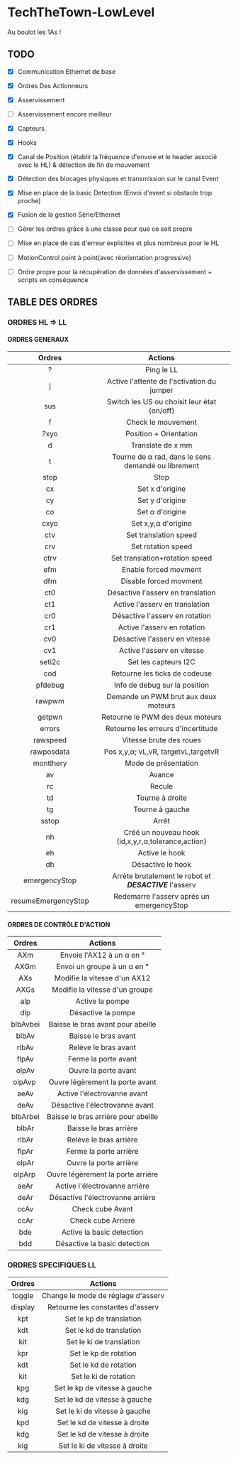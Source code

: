 # TechTheTown-LowLevel
Au boulot les 1As !

## TODO

- [x] Communication Ethernet de base
- [x] Ordres Des Actionneurs
- [x] Asservissement
- [ ] Asservissement encore meilleur
- [x] Capteurs
- [x] Hooks
- [x] Canal de Position (établir la fréquence d'envoie et le header associé avec le HL) & détection de fin de mouvement
- [x] Détection des blocages physiques et transmission sur le canal Event
- [x] Mise en place de la basic Detection (Envoi d'event si obstacle trop proche)
- [x] Fusion de la gestion Série/Ethernet
- [ ] Gérer les ordres grâce à une classe pour que ce soit propre
- [ ] Mise en place de cas d'erreur explicites et plus nombreux pour le HL
- [ ] MotionControl point à point(avec réorientation progressive)
- [ ] Ordre propre pour la récupération de données d'asservissement + scripts en conséquence


## TABLE DES ORDRES
### ORDRES HL ⇒ LL
#### ORDRES GENERAUX

|   Ordres  |                       Actions                      |
|:---------:|:--------------------------------------------------:|
|     ?     |                     Ping le LL                     |
|     j     |       Active l'attente de l'activation du jumper   |
|    sus    |    Switch les US ou choisit leur état (on/off)     |
|     f     |                 Check le mouvement                 |
|    ?xyo   |               Position + Orientation               |
|     d     |                  Translate de x mm                 |
|     t     | Tourne de α rad, dans le sens demandé ou librement |
|    stop   |                        Stop                        |
|     cx    |                   Set x d'origine                  |
|     cy    |                   Set y d'origine                  |
|     co    |                   Set α d'origine                  |
|    cxyo   |                 Set x,y,α d'origine                |
|    ctv    |                Set translation speed               |
|    crv    |                 Set rotation speed                 |
|    ctrv   |           Set translation+rotation speed           |
|    efm    |                Enable forced movment               |
|    dfm    |               Disable forced movment               |
|    ct0    |          Désactive l'asserv en translation         |
|    ct1    |           Active l'asserv en translation           |
|    cr0    |           Désactive l'asserv en rotation           |
|    cr1    |             Active l'asserv en rotation            |
|    cv0    |            Désactive l'asserv en vitesse           |
|    cv1    |             Active l'asserv en vitesse             |
|   seti2c  |                Set les capteurs I2C                |
|    cod    |            Retourne les ticks de codeuse           |
|  pfdebug  |            Info de debug sur la position           |
|   rawpwm  |        Demande un PWM brut aux deux moteurs        |
|   getpwn  |          Retourne le PWM des deux moteurs          |
|   errors  |         Retourne les erreurs d'incertitude         |
|  rawspeed |               Vitesse brute des roues              |
| rawposdata|         Pos x,y,α; vL,vR, targetvL,targetvR        |
| montlhery |                Mode de présentation                |
|     av    |                       Avance                       |
|     rc    |                       Recule                       |
|     td    |                   Tourne à droite                  |
|     tg    |                   Tourne à gauche                  |
|   sstop   |                        Arrêt                       |
|     nh    | Créé un nouveau hook (id,x,y,r,α,tolerance,action) |
|     eh    |                   Active le hook                   |
|     dh    |                  Désactive le hook                 |
|     emergencyStop     |  Arrète brutalement le robot et ***DESACTIVE*** l'asserv |
|  resumeEmergencyStop  |     Redemarre l'asserv après un emergencyStop      |

#### ORDRES DE CONTRÔLE D'ACTION

|   Ordres  |                       Actions                      |
|:---------:|:--------------------------------------------------:|
|    AXm    |              Envoie l'AX12 à un α en °             |
|    AXGm   |             Envoi un groupe à un α en °            |
|    AXs    |            Modifie la vitesse d'un AX12            |
|    AXGs   |           Modifie la vitesse d'un groupe           |
|    alp    |                  Active la pompe                   |
|    dlp    |                 Désactive la pompe                 |
|  blbAvbei |         Baisse le bras avant pour abeille          |
|   blbAv   |                Baisse le bras avant                |
|   rlbAv   |                Relève le bras avant                |
|   flpAv   |                Ferme la porte avant                |
|   olpAv   |                Ouvre la porte avant                |
|  olpAvp   |          Ouvre légèrement la porte avant           |
|    aeAv   |            Active l'électrovanne avant             |
|    deAv   |           Désactive l'électrovanne avant           |
|  blbArbei |         Baisse le bras arrière pour abeille        |
|   blbAr   |               Baisse le bras arrière               |
|   rlbAr   |               Relève le bras arrière               |
|   flpAr   |               Ferme la porte arrière               |
|   olpAr   |               Ouvre la porte arrière               |
|  olpArp   |          Ouvre légèrement la porte arrière         |
|    aeAr   |           Active l'électrovanne arrière            |
|    deAr   |          Désactive l'électrovanne arrière          |
|    ccAv   |                Check cube Avant                    |
|    ccAr   |                Check cube Arriere                  |
|    bde    |             Active la basic detection              |
|    bdd    |           Désactive la basic detection             |

### ORDRES SPECIFIQUES LL

|   Ordres  |                       Actions                      |
|:---------:|:--------------------------------------------------:|
|   toggle  |         Change le mode de réglage d'asserv         |
|  display  |          Retourne les constantes d'asserv          |
|    kpt    |              Set le kp de translation              |
|    kdt    |              Set le kd de translation              |
|    kit    |              Set le ki de translation              |
|    kpr    |                Set le kp de rotation               |
|    kdt    |                Set le kd de rotation               |
|    kit    |                Set le ki de rotation               |
|    kpg    |            Set le kp de vitesse à gauche           |
|    kdg    |            Set le kd de vitesse à gauche           |
|    kig    |            Set le ki de vitesse à gauche           |
|    kpd    |            Set le kd de vitesse à droite           |
|    kdg    |            Set le kd de vitesse à droite           |
|    kig    |            Set le ki de vitesse à droite           |
